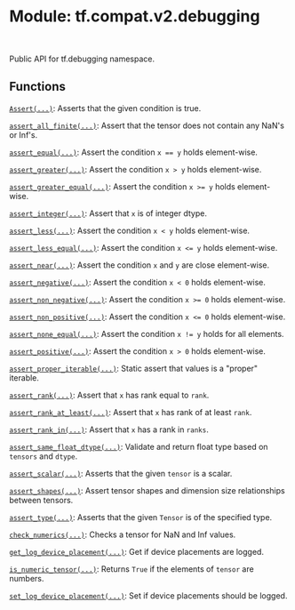 <div itemscope itemtype="http://developers.google.com/ReferenceObject">
<meta itemprop="name" content="tf.compat.v2.debugging" />
<meta itemprop="path" content="Stable" />
</div>

# Module: tf.compat.v2.debugging


<table class="tfo-notebook-buttons tfo-api" align="left">
</table>



Public API for tf.debugging namespace.



## Functions

[`Assert(...)`](../../../tf/debugging/Assert.md): Asserts that the given condition is true.

[`assert_all_finite(...)`](../../../tf/debugging/assert_all_finite.md): Assert that the tensor does not contain any NaN's or Inf's.

[`assert_equal(...)`](../../../tf/debugging/assert_equal.md): Assert the condition `x == y` holds element-wise.

[`assert_greater(...)`](../../../tf/debugging/assert_greater.md): Assert the condition `x > y` holds element-wise.

[`assert_greater_equal(...)`](../../../tf/debugging/assert_greater_equal.md): Assert the condition `x >= y` holds element-wise.

[`assert_integer(...)`](../../../tf/debugging/assert_integer.md): Assert that `x` is of integer dtype.

[`assert_less(...)`](../../../tf/debugging/assert_less.md): Assert the condition `x < y` holds element-wise.

[`assert_less_equal(...)`](../../../tf/debugging/assert_less_equal.md): Assert the condition `x <= y` holds element-wise.

[`assert_near(...)`](../../../tf/debugging/assert_near.md): Assert the condition `x` and `y` are close element-wise.

[`assert_negative(...)`](../../../tf/debugging/assert_negative.md): Assert the condition `x < 0` holds element-wise.

[`assert_non_negative(...)`](../../../tf/debugging/assert_non_negative.md): Assert the condition `x >= 0` holds element-wise.

[`assert_non_positive(...)`](../../../tf/debugging/assert_non_positive.md): Assert the condition `x <= 0` holds element-wise.

[`assert_none_equal(...)`](../../../tf/debugging/assert_none_equal.md): Assert the condition `x != y` holds for all elements.

[`assert_positive(...)`](../../../tf/debugging/assert_positive.md): Assert the condition `x > 0` holds element-wise.

[`assert_proper_iterable(...)`](../../../tf/debugging/assert_proper_iterable.md): Static assert that values is a "proper" iterable.

[`assert_rank(...)`](../../../tf/debugging/assert_rank.md): Assert that `x` has rank equal to `rank`.

[`assert_rank_at_least(...)`](../../../tf/debugging/assert_rank_at_least.md): Assert that `x` has rank of at least `rank`.

[`assert_rank_in(...)`](../../../tf/debugging/assert_rank_in.md): Assert that `x` has a rank in `ranks`.

[`assert_same_float_dtype(...)`](../../../tf/debugging/assert_same_float_dtype.md): Validate and return float type based on `tensors` and `dtype`.

[`assert_scalar(...)`](../../../tf/debugging/assert_scalar.md): Asserts that the given `tensor` is a scalar.

[`assert_shapes(...)`](../../../tf/debugging/assert_shapes.md): Assert tensor shapes and dimension size relationships between tensors.

[`assert_type(...)`](../../../tf/debugging/assert_type.md): Asserts that the given `Tensor` is of the specified type.

[`check_numerics(...)`](../../../tf/debugging/check_numerics.md): Checks a tensor for NaN and Inf values.

[`get_log_device_placement(...)`](../../../tf/debugging/get_log_device_placement.md): Get if device placements are logged.

[`is_numeric_tensor(...)`](../../../tf/debugging/is_numeric_tensor.md): Returns `True` if the elements of `tensor` are numbers.

[`set_log_device_placement(...)`](../../../tf/debugging/set_log_device_placement.md): Set if device placements should be logged.

